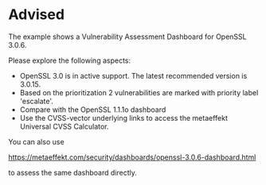 # Advised

The example shows a Vulnerability Assessment Dashboard for OpenSSL 3.0.6.

Please explore the following aspects:

* OpenSSL 3.0 is in active support. The latest recommended version is 3.0.15.
* Based on the prioritization 2 vulnerabilities are marked with priority label 'escalate'. 
* Compare with the OpenSSL 1.1.1o dashboard
* Use the CVSS-vector underlying links to access the metaeffekt Universal CVSS Calculator.

You can also use 

https://metaeffekt.com/security/dashboards/openssl-3.0.6-dashboard.html

to assess the same dashboard directly.